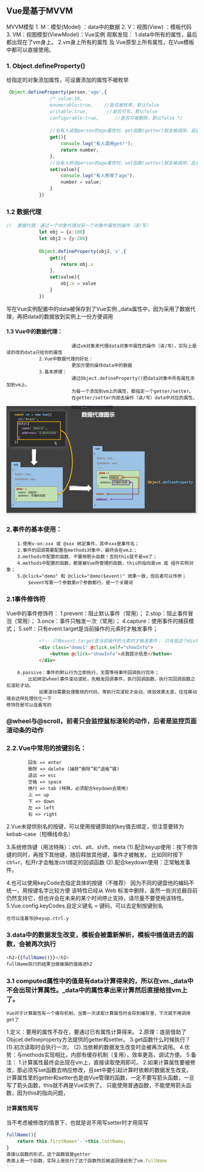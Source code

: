 ## Vue是基于MVVM
MVVM模型
			1. M：模型(Model) ：data中的数据
			2. V：视图(View) ：模板代码
			3. VM：视图模型(ViewModel)：Vue实例
观察发现：
			1.data中所有的属性，最后都出现在了vm身上。
			2.vm身上所有的属性 及 Vue原型上所有属性，在Vue模板中都可以直接使用。

### 1. Object.defineProperty()
给指定的对象添加属性，可设置添加的属性不被枚举
```js
 Object.defineProperty(person,'age',{
                /* value:18,
                enumerable:true,    //是否被枚举，默认false
                writable:true,       //是否可写，默认false
                configurable:true,      //是否可被删除，默认false */

                //当有人读取person的age属性时，get函数(getter)就会被调用，且返回值就是age的值
                get(){
                    console.log("有人调用get!");
                    return number;
                },
                //当有人修改person的age属性时，set函数(setter)就会被调用，且会收到修改的具体值
                set(value){
                    console.log("有人修改了age");
                    number = value;
                }
            })
```
### 1.2 数据代理
```js
//  数据代理：通过一个对象代理对另一个对象中属性的操作（读/写）
			let obj = {x:100}
			let obj2 = {y:200}

			Object.defineProperty(obj2,'x',{
				get(){
					return obj.x
				},
				set(value){
					obj.x = value
				}
			})
```            
写在Vue实例配置中的data被保存到了Vue实例._data属性中，因为采用了数据代理，再把data的数据放到实例上一份方便调用
#### 1.3 Vue中的数据代理：
							通过vm对象来代理data对象中属性的操作（读/写），实际上是读的改的data只给你的属性
				2.Vue中数据代理的好处：
							更加方便的操作data中的数据
				3.基本原理：
							通过Object.defineProperty()把data对象中所有属性添加到vm上。
							为每一个添加到vm上的属性，都指定一个getter/setter。
							在getter/setter内部去操作（读/写）data中对应的属性。
![主要是Object.defineProperty,getter和setter](数据代理原理图.png)


### 2.事件的基本使用：
		1.使用v-on:xxx 或 @xxx 绑定事件，其中xxx是事件名；
		2.事件的回调需要配置在methods对象中，最终会在vm上；
		3.methods中配置的函数，不要用箭头函数！否则this就不是vm了；
		4.methods中配置的函数，都是被Vue所管理的函数，this的指向是vm 或 组件实例对象；
		5.@click="demo" 和 @click="demo($event)" 效果一致，但后者可以传参；
			$event写第一个参数第n个参数都行，是一个关键词
### 2.1事件修饰符
Vue中的事件修饰符：
		1.prevent：阻止默认事件（常用）；
		2.stop：阻止事件冒泡（常用）；
		3.once：事件只触发一次（常用）；
		4.capture：使用事件的捕获模式；
		5.self：只有event.target是当前操作的元素时才触发事件；
```html
			<!-- 只有event.target是当前操作的元素时才触发事件； 只有是这个div时，才会触发这个div绑定的点击回调-->
			<div class="demo1" @click.self="showInfo">
				<button @click="showInfo">点我提示信息</button>
			</div>
```
		6.passive：事件的默认行为立即执行，无需等待事件回调执行完毕；
			比如绑定wheel事件滚动滚轮，先触发回调事件，执行回调函数，执行完回调函数之后滚轮才动。
				如果滚动需要处理繁琐的代码，等执行完滚轮才会动，体验效果太差，往往移动端会这样处理优化一下
	修饰符是可以连着写的
### @wheel与@scroll，前者只会监控鼠标滚轮的动作，后者是监控页面滚动条的动作

### 2.2.Vue中常用的按键别名：
			回车 => enter
			删除 => delete (捕获“删除”和“退格”键)
			退出 => esc
			空格 => space
			换行 => tab (特殊，必须配合keydown去使用)
			上 => up
			下 => down
			左 => left
			右 => right

2.Vue未提供别名的按键，可以使用按键原始的key值去绑定，但注意要转为kebab-case（短横线命名）

3.系统修饰键（用法特殊）：ctrl、alt、shift、meta
			(1).配合keyup使用：按下修饰键的同时，再按下其他键，随后释放其他键，事件才被触发。
				比如同时按下ctrl+r，松开r才会触发ctrl绑定的回调函数
			(2).配合keydown使用：正常触发事件。

4.也可以使用keyCode去指定具体的按键（不推荐）
	因为不同的键盘他的编码不统一，用按键名字比较方便
		该特性已经从 Web 标准中删除，虽然一些浏览器目前仍然支持它，但也许会在未来的某个时间停止支持，请尽量不要使用该特性。
5.Vue.config.keyCodes.自定义键名 = 键码，可以去定制按键别名

	也可以连着写@keyup.ctrl.y

### 3.data中的数据发生改变，模板会被重新解析，模板中插值进去的函数，会被再次执行
```js
<h2>{{fullName()}}</h2>
fullName执行的结果当做被插的值插进h2
```

### 3.1 computed属性中的值是有data计算得来的，所以在vm._data中不会出现计算属性。_data中的属性拿出来计算然后直接给挂vm上了。
	Vue对于计算属性有一个缓存机制，当第一次读取计算属性时会存到缓存里，下次就不用调用get了
1.定义：要用的属性不存在，要通过已有属性计算得来。
				2.原理：底层借助了Objcet.defineproperty方法提供的getter和setter。
				3.get函数什么时候执行？
							(1).初次读取时会执行一次。
							(2).当依赖的数据发生改变时会被再次调用。
				4.优势：与methods实现相比，内部有缓存机制（复用），效率更高，调试方便。
				5.备注：
						1.计算属性最终会出现在vm上，直接读取使用即可。
						2.如果计算属性要被修改，那必须写set函数去响应修改，且set中要引起计算时依赖的数据发生改变。
				计算属性里的getter和setter也是由Vue管理的函数，一定不要写箭头函数，一旦写了箭头函数，this就不再是Vue实例了。
                    只能使用普通函数，不能使用箭头函数，因为this的指向问题，
#### 计算属性简写
当不考虑被修改的情景下，也就是说不用写setter时才用简写
````js
fullName(){
	return this.firstName+'-'+this.lastName;
}
直接以函数的形式，这个函数就是getter
表面上是一个函数，实际上是执行了这个函数然后被返回值给到了vm.fullName
```